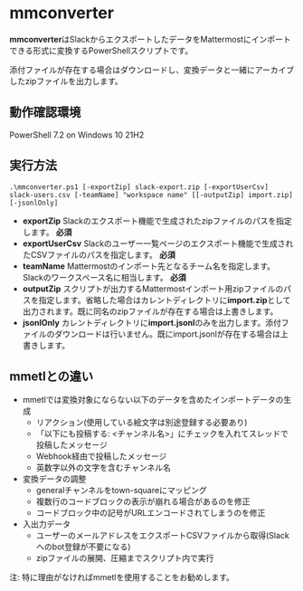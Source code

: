 # mmconverter

**mmconverter**はSlackからエクスポートしたデータをMattermostにインポートできる形式に変換するPowerShellスクリプトです。

添付ファイルが存在する場合はダウンロードし、変換データと一緒にアーカイブしたzipファイルを出力します。

## 動作確認環境

PowerShell 7.2 on Windows 10 21H2

## 実行方法

```
.\mmconverter.ps1 [-exportZip] slack-export.zip [-exportUserCsv] slack-users.csv [-teamName] "workspace name" [[-outputZip] import.zip] [-jsonlOnly]
```

- **exportZip** Slackのエクスポート機能で生成されたzipファイルのパスを指定します。 **必須**
- **exportUserCsv** Slackのユーザー一覧ページのエクスポート機能で生成されたCSVファイルのパスを指定します。 **必須**
- **teamName** Mattermostのインポート先となるチーム名を指定します。Slackのワークスペース名に相当します。 **必須**
- **outputZip** スクリプトが出力するMattermostインポート用zipファイルのパスを指定します。省略した場合はカレントディレクトリに**import.zip**として出力されます。既に同名のzipファイルが存在する場合は上書きします。
- **jsonlOnly** カレントディレクトリに**import.jsonl**のみを出力します。添付ファイルのダウンロードは行いません。既にimport.jsonlが存在する場合は上書きします。

## mmetlとの違い

- mmetlでは変換対象にならない以下のデータを含めたインポートデータの生成
  - リアクション(使用している絵文字は別途登録する必要あり)
  - 「以下にも投稿する: <チャンネル名>」にチェックを入れてスレッドで投稿したメッセージ
  - Webhook経由で投稿したメッセージ
  - 英数字以外の文字を含むチャンネル名
- 変換データの調整
  - generalチャンネルをtown-squareにマッピング
  - 複数行のコードブロックの表示が崩れる場合があるのを修正
  - コードブロック中の記号がURLエンコードされてしまうのを修正
- 入出力データ
  - ユーザーのメールアドレスをエクスポートCSVファイルから取得(Slackへのbot登録が不要になる)
  - zipファイルの展開、圧縮までスクリプト内で実行


注: 特に理由がなければmmetlを使用することをお勧めします。
